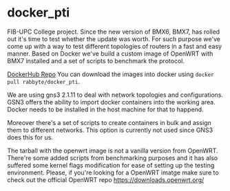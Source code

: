 # docker_pti

FIB-UPC College project. 
Since the new version of BMX6, BMX7, has rolled out it's time to test whether the update was worth.
For such purpose we've come up with a way to test different topologies of routers in a fast and easy manner. 
Based on Docker we've build a custom image of OpenWRT with BMX7 installed and a set of scripts to benchmark the protocol.

[DockerHub Repo](https://hub.docker.com/r/rabbyte/docker_pti/) You can download the images into docker using `docker pull rabbyte/docker_pti`.

We are using gns3 2.1.11 to deal with network topologies and configurations. GSN3 offers the ability to import docker containers into the working area. Docker needs to be installed in the host machine for that to happend.

Moreover there's a set of scripts to create containers in bulk and assign them to different networks. This option is currently not used since GNS3 does this for us.

The tarball with the openwrt image is not a vanilla version from OpenWRT. There're some added scripts from benchmarking purposes and it has also suffered some kernel flags modification for ease of setting up the testing environment. Please, if you're looking for a OpenWRT imatge make sure to check out the official OpenWRT repo https://downloads.openwrt.org/
